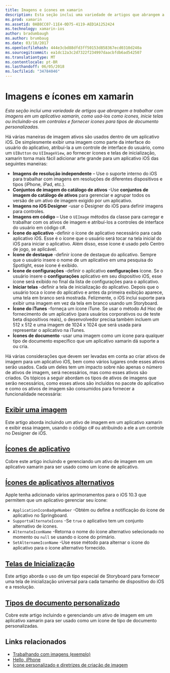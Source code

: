 ```yaml
---
title: Imagens e ícones em xamarin
description: Esta seção inclui uma variedade de artigos que abrangem a trabalhar com imagens em um aplicativo xamarin, como usá-los como ícones, inicie telas ou incluindo-os em controles e fornecer ícones para tipos de documento personalizadas.
ms.prod: xamarin
ms.assetid: 0AB8CC07-11E4-0D75-4119-AED1A1252424
ms.technology: xamarin-ios
author: bradumbaugh
ms.author: brumbaug
ms.date: 03/18/2017
ms.openlocfilehash: 444e3cbd88dfd3ff50153d858367ecd0310d240a
ms.sourcegitcommit: ea1dc12a3c2d7322f234997daacbfdb6ad542507
ms.translationtype: MT
ms.contentlocale: pt-BR
ms.lasthandoff: 06/05/2018
ms.locfileid: "34784046"
---
```

# <a name="images-and-icons-in-xamarinios"></a>Imagens e ícones em xamarin

_Esta seção inclui uma variedade de artigos que abrangem a trabalhar com imagens em um aplicativo xamarin, como usá-los como ícones, inicie telas ou incluindo-os em controles e fornecer ícones para tipos de documento personalizadas._

Há várias maneiras de imagem ativos são usados dentro de um aplicativo iOS. De simplesmente exibir uma imagem como parte da interface do usuário do aplicativo, atribuí-la a um controle de interface do usuário, como um `UIButton` ou `UIImageView`, ao fornecer ícones e telas de inicialização, xamarin torna mais fácil adicionar arte grande para um aplicativo iOS das seguintes maneiras: 

- **Imagens de resolução independente** – Use o suporte interno do iOS para trabalhar com imagens em resoluções de diferentes dispositivos e tipos (iPhone, iPad, etc.).
- **Conjuntos de imagem do catálogo de ativos** -Use **conjuntos de imagem do catálogo de ativos** para gerenciar e agrupar todos os versão de um ativo de imagem exigido por um aplicativo.
- **Imagens no iOS Designer** -usar o Designer do iOS para definir imagens para controles.
- **Imagens em código** – Use o `UIImage` métodos da classe para carregar e trabalhar com os ativos de imagem e atribuí-los a controles de interface do usuário em código c#.
- **Ícone do aplicativo** -definir o ícone de aplicativo necessário para cada aplicativo iOS. Esse é o ícone que o usuário será tocar na tela inicial do iOS para iniciar o aplicativo. Além disso, esse ícone é usado pelo Centro de jogo, se aplicável.
- **Ícone de destaque** -definir ícone de destaque do aplicativo. Sempre que o usuário insere o nome de um aplicativo em uma pesquisa do Spotlight, esse ícone é exibido.
- **Ícone de configurações** -definir o aplicativo **configurações** ícone. Se o usuário insere o **configurações** aplicativo em seu dispositivo iOS, esse ícone será exibido no final da lista de configurações para o aplicativo. 
- **Iniciar telas** -definir a tela de inicialização do aplicativo. Depois que o usuário toca o ícone do aplicativo e antes da primeira exibição aparece, uma tela em branco será mostrada. Felizmente, o iOS inclui suporte para exibir uma imagem em vez da tela em branco usando um Storyboard. 
- **Ícone do iTunes** -forneça um ícone iTune. Se usar o método Ad Hoc de fornecimento de um aplicativo (para usuários corporativos ou de teste beta dispositivos reais), o desenvolvedor precisa também incluem um 512 x 512 e uma imagem de 1024 x 1024 que será usada para representar o aplicativo na iTunes.
- **Ícones de documento** -usar uma imagem como um ícone para qualquer tipo de documento específico que um aplicativo xamarin dá suporte a ou cria.

Há várias considerações que devem ser levadas em conta ao criar ativos de imagem para um aplicativo iOS, bem como vários lugares onde esses ativos serão usados. Cada um deles tem um impacto sobre não apenas o número de ativos de imagem, será necessários, mas como esses ativos são criados. Os tópicos a seguir abordam os tipos de ativos de imagens que serão necessários, como esses ativos são incluídos no pacote do aplicativo e como os ativos de imagem são consumidos para fornecer a funcionalidade necessária:


## <a name="displaying-an-imageiosapp-fundamentalsimages-iconsdisplaying-an-imagemd"></a>[Exibir uma imagem](~/ios/app-fundamentals/images-icons/displaying-an-image.md)

Este artigo aborda incluindo um ativo de imagem em um aplicativo xamarin e exibir essa imagem, usando o código c# ou atribuindo a ele a um controle no Designer de iOS.

## <a name="application-iconsiosapp-fundamentalsimages-iconsapp-iconsmd"></a>[Ícones de aplicativo](~/ios/app-fundamentals/images-icons/app-icons.md)

Cobre este artigo incluindo e gerenciando um ativo de imagem em um aplicativo xamarin para ser usado como um ícone de aplicativo.

## <a name="alternate-app-iconsiosapp-fundamentalsimages-iconsalternate-app-iconsmd"></a>[Ícones de aplicativos alternativos](~/ios/app-fundamentals/images-icons/alternate-app-icons.md)

Apple tenha adicionado vários aprimoramentos para o iOS 10.3 que permitem que um aplicativo gerenciar seu ícone:

 - `ApplicationIconBadgeNumber` -Obtém ou define a notificação do ícone de aplicativo no Springboard.
 - `SupportsAlternateIcons` -Se `true` o aplicativo tem um conjunto alternativo de ícones.
 - `AlternateIconName` -Retorna o nome do ícone alternativo selecionado no momento ou `null` se usando o ícone do primário.
 - `SetAlternameIconName` -Use esse método para alternar o ícone do aplicativo para o ícone alternativo fornecido.


## <a name="launch-screensiosapp-fundamentalsimages-iconslaunch-screensmd"></a>[Telas de Inicialização](~/ios/app-fundamentals/images-icons/launch-screens.md)

Este artigo aborda o uso de um tipo especial de Storyboard para fornecer uma tela de inicialização universal para cada tamanho de dispositivo do iOS e a resolução.

## <a name="custom-document-typesiosapp-fundamentalsimages-iconscustom-document-typesmd"></a>[Tipos de documento personalizado](~/ios/app-fundamentals/images-icons/custom-document-types.md)

Cobre este artigo incluindo e gerenciando um ativo de imagem em um aplicativo xamarin para ser usado como um ícone de tipo de documento personalizadas.



## <a name="related-links"></a>Links relacionados

- [Trabalhando com imagens (exemplo)](https://developer.xamarin.com/samples/WorkingWithImages/)
- [Hello, iPhone](~/ios/get-started/hello-ios/index.md)
- [Ícone personalizado e diretrizes de criação de imagem](http://developer.apple.com/library/ios/#documentation/UserExperience/Conceptual/MobileHIG/IconsImages/IconsImages.html)
